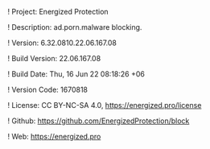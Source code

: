 ! Project: Energized Protection

! Description: ad.porn.malware blocking.

! Version: 6.32.0810.22.06.167.08

! Build Version: 22.06.167.08

! Build Date: Thu, 16 Jun 22 08:18:26 +06

! Version Code: 1670818

! License: CC BY-NC-SA 4.0, https://energized.pro/license

! Github: https://github.com/EnergizedProtection/block

! Web: https://energized.pro
